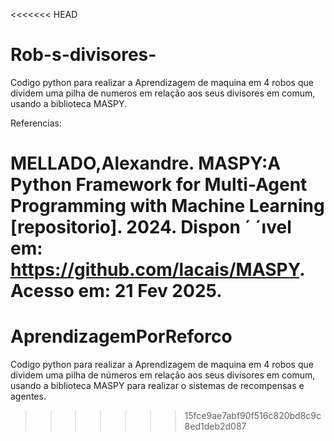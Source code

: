 <<<<<<< HEAD
# Rob-s-divisores-
Codigo python para realizar a Aprendizagem de maquina em 4 robos que dividem uma pilha de numeros em relação aos seus divisores em comum, usando a biblioteca MASPY. 

Referencias:

MELLADO,Alexandre. MASPY:A Python Framework for Multi-Agent Programming
with Machine Learning [repositorio]. 2024. Dispon ´ ´ıvel em: https://github.com/lacais/MASPY. Acesso em: 21 Fev 2025.
=======
# AprendizagemPorReforco
Codigo python para realizar a Aprendizagem de maquina em 4 robos que dividem uma pilha de números em relação aos seus divisores em comum, usando a biblioteca MASPY para realizar o sistemas de recompensas e agentes. 
>>>>>>> 15fce9ae7abf90f516c820bd8c9c8ed1deb2d087
